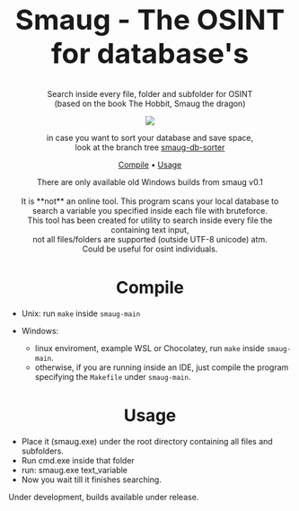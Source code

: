 <h1 align="Center" style="font-size:50px">Smaug - The OSINT for database's</h1>

<p align="Center">
    Search inside every file, folder and subfolder for OSINT<br>
    (based on the book The Hobbit, Smaug the dragon)
</p>

<p align="Center">
    <a href="https://github.com/waifro/smaug"><img src="https://i.imgur.com/DCvMnqH.png"></a>
</p>

<p align="Center">
    in case you want to sort your database and save space,<br>
    look at the branch tree <a href="https://github.com/waifro/smaug/tree/smaug-db-sorter">smaug-db-sorter</a>
</p>

<p align="Center">
    <a href="https://github.com/waifro/smaug#compile">Compile</a> • 
    <a href="https://github.com/waifro/smaug#usage">Usage</a>
</p>

<p align="Center">
    There are only available old Windows builds from smaug v0.1<br><br>
    It is **not** an online tool. This program scans your local database to search a variable you specified inside each file with bruteforce.<br>
    This tool has been created for utility to search inside every file the containing text input,<br>
    not all files/folders are supported (outside UTF-8 unicode) atm.<br>
    Could be useful for osint individuals.<br>
</p>

<h1 align="Center" style="font-size:30px">Compile</h1>

- Unix: run `make` inside `smaug-main`

- Windows: 
    - linux enviroment, example WSL or Chocolatey, run `make` inside `smaug-main`.
    - otherwise, if you are running inside an IDE, just compile the program specifying the `Makefile` under `smaug-main`.

<h1 align="Center" style="font-size:30px">Usage</h1>

- Place it (smaug.exe) under the root directory containing all files and subfolders.
- Run cmd.exe inside that folder
- run: smaug.exe text_variable 
- Now you wait till it finishes searching. 

Under development, builds available under release.
